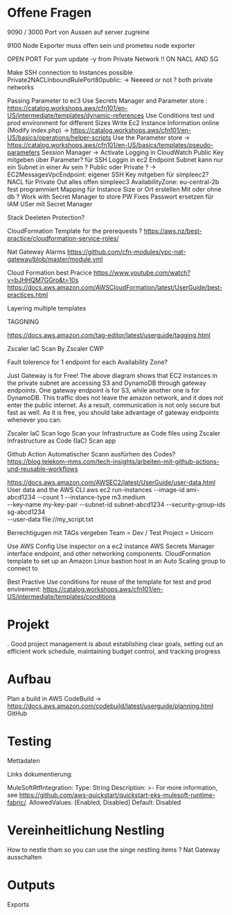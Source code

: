 # Offene Fragen
9090 / 3000 Port von Aussen auf server zugreine

9100 Node Exporter muss offen sein und prometeu node exporter



OPEN PORT For yum update -y
from Private Network !!
ON NACL AND SG 


Make SSH connection to Instances possible 
Private2NACLInboundRulePort80public: -> Neeeed or not ? both private networks


Passing Parameter to ec3 
Use Secrets Manager and Parameter store : https://catalog.workshops.aws/cfn101/en-US/intermediate/templates/dynamic-references
Use Conditions test und prod environment for different Sizes
Write Ec2 Instance Information online (Modify index.php) -> https://catalog.workshops.aws/cfn101/en-US/basics/operations/helper-scripts
Use the Parameter store -> https://catalog.workshops.aws/cfn101/en-US/basics/templates/pseudo-parameters
Session Manager -> Activate Logging in CloudWatch
Public Key mitgeben über Parameter? für SSH Loggin in ec2
Endpoint Subnet kann nur ein Subnet in einer Av sein ? Public oder Private ? ->  EC2MessagesVpcEndpoint:
eigener SSH Key mitgeben für simpleec2? 
NACL für Private Out alles offen
simpleec3 AvailabilityZone: eu-central-2b fest programmiert
Mapping für Instance Size or Ort erstellen
Mit oder ohne db ?
Work with Secret Manager to store PW
Fixes Passwort ersetzen für IAM USer mit Secret Manager 

Stack Deeleten Protection?

CloudFormation Template for the prerequests ?
https://aws.nz/best-practice/cloudformation-service-roles/

Nat Gateway Alarms
https://github.com/cfn-modules/vpc-nat-gateway/blob/master/module.yml

Cloud Formation best Pracice 
https://www.youtube.com/watch?v=bJHHQM7GGro&t=10s
https://docs.aws.amazon.com/AWSCloudFormation/latest/UserGuide/best-practices.html


Layering multiple templates

TAGGNING

https://docs.aws.amazon.com/tag-editor/latest/userguide/tagging.html

Zscaler IaC Scan
By Zscaler CWP

Fault tolerence for 1 endpoint for each Availability Zone?

Just Gateway is for Free!
The above diagram shows that EC2 instances in the private subnet are accessing S3 and DynamoDB through gateway endpoints. One gateway endpoint is for S3, while another one is for DynamoDB. This traffic does not leave the amazon network, and it does not enter the public internet. As a result, communication is not only secure but fast as well. As it is free, you should take advantage of gateway endpoints whenever you can.

Zscaler IaC Scan logo
Scan your Infrastructure as Code files using Zscaler Infrastructure as Code (IaC) Scan app

Github Action Automatischer Scann ausfürhen des Codes?
https://blog.telekom-mms.com/tech-insights/arbeiten-mit-github-actions-und-reusable-workflows

https://docs.aws.amazon.com/AWSEC2/latest/UserGuide/user-data.html
User data and the AWS CLI
aws ec2 run-instances --image-id ami-abcd1234 --count 1 --instance-type m3.medium \
--key-name my-key-pair --subnet-id subnet-abcd1234 --security-group-ids sg-abcd1234 \
--user-data file://my_script.txt



Berrechtigugen mit TAGs vergeben 
Team = Dev / Test
Project = Unicorn

Use AWS Config 
Use inspector on a ec2 instance
AWS Secrets Manager interface endpoint, and other networking components.
CloudFormation template to set up an Amazon Linux bastion host in an Auto Scaling group to connect to 

Best Practive Use conditions for reuse of the template for test and prod envirement: https://catalog.workshops.aws/cfn101/en-US/intermediate/templates/conditions

# Projekt

. Good project management is about establishing clear goals, setting out an efficient work schedule, maintaining budget control, and tracking progress



# Aufbau
Plan a build in AWS CodeBuild -> https://docs.aws.amazon.com/codebuild/latest/userguide/planning.html GitHub

# Testing

Mettadaten 

Links dokumentierung:

MuleSoftRtfIntegration:
    Type: String
    Description: >-
      For more information, see
      https://github.com/aws-quickstart/quickstart-eks-mulesoft-runtime-fabric/.
    AllowedValues: [Enabled, Disabled]
    Default: Disabled

# Vereinheitlichung Nestling
How to nestle tham so you can use the singe nestling items ?
Nat Gateway ausschalten

# Outputs 
Exports
